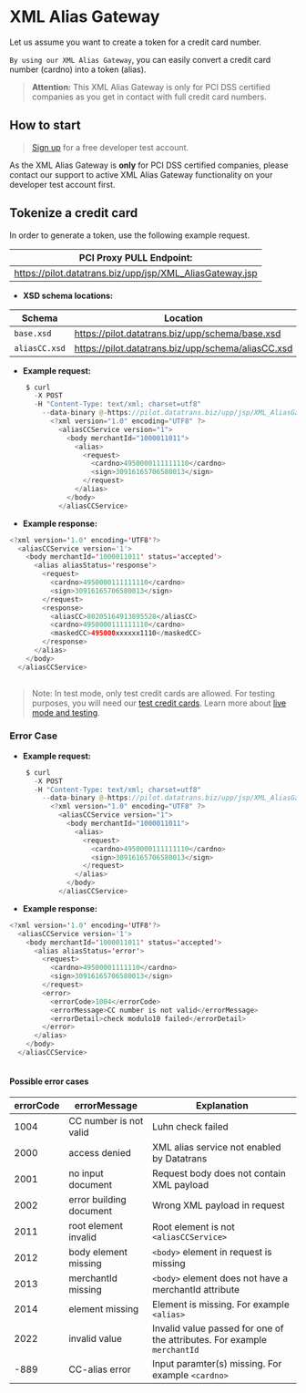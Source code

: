 # XML Alias Gateway

Let us assume you want to create a token for a credit card number.

```By using our XML Alias Gateway```, you can easily convert a credit card number (cardno) into a token (alias).


> **Attention:** This XML Alias Gateway is only for PCI DSS certified companies as you get in contact with full credit card numbers.

## How to start

> [Sign up](https://www.pci-proxy.com/#/signup) for a free developer test account.

As the XML Alias Gateway is **only** for PCI DSS certified companies, please contact our support to active XML Alias Gateway functionality on your developer test account first.


## Tokenize a credit card

In order to generate a token, use the following example request.

| **PCI Proxy PULL Endpoint:** |
| -- |
| https://pilot.datatrans.biz/upp/jsp/XML_AliasGateway.jsp|

- **XSD schema locations:**


| Schema     | Location                                                        | 
| -------------- | -------------------------------------------------------------------|
| `base.xsd` | https://pilot.datatrans.biz/upp/schema/base.xsd |
| `aliasCC.xsd` | https://pilot.datatrans.biz/upp/schema/aliasCC.xsd | 
            



- **Example request:**

```java
    $ curl 
      -X POST 
      -H "Content-Type: text/xml; charset=utf8" 
        --data-binary @-https://pilot.datatrans.biz/upp/jsp/XML_AliasGateway.jsp 
          <?xml version="1.0" encoding="UTF8" ?>
            <aliasCCService version="1">
              <body merchantId="1000011011">
                <alias>
                  <request>
                    <cardno>4950000111111110</cardno>
                    <sign>30916165706580013</sign>
                  </request>
                </alias>
              </body>
            </aliasCCService>
```

- **Example response:**

```java
<?xml version='1.0' encoding='UTF8'?>
  <aliasCCService version='1'>
    <body merchantId='1000011011' status='accepted'>
      <alias aliasStatus='response'>
        <request>
          <cardno>4950000111111110</cardno>
          <sign>30916165706580013</sign>
        </request>
        <response>
          <aliasCC>80205164913895528</aliasCC>
          <cardno>4950000111111110</cardno>
          <maskedCC>495000xxxxxx1110</maskedCC>
        </response>
      </alias>
    </body>
  </aliasCCService>
  
```

> Note: In test mode, only test credit cards are allowed. For testing purposes, you will need our [test credit cards](live_mode-test.html). Learn more about [live mode and testing](live_mode-test.html).


### Error Case

- **Example request:**

```java
    $ curl 
      -X POST 
      -H "Content-Type: text/xml; charset=utf8" 
        --data-binary @-https://pilot.datatrans.biz/upp/jsp/XML_AliasGateway.jsp 
          <?xml version="1.0" encoding="UTF8" ?>
            <aliasCCService version="1">
              <body merchantId="1000011011">
                <alias>
                  <request>
                    <cardno>4950000111111110</cardno>
                    <sign>30916165706580013</sign>
                  </request>
                </alias>
              </body>
            </aliasCCService>

```

- **Example response:**

```java
<?xml version='1.0' encoding='UTF8'?>
  <aliasCCService version='1'>
    <body merchantId='1000011011' status='accepted'>
      <alias aliasStatus='error'>
        <request>
          <cardno>49500001111110</cardno>
          <sign>30916165706580013</sign>
        </request>
        <error>
          <errorCode>1004</errorCode>
          <errorMessage>CC number is not valid</errorMessage>
          <errorDetail>check modulo10 failed</errorDetail>
        </error>
      </alias>
    </body>
  </aliasCCService>
  
```

#### Possible error cases

| errorCode | errorMessage | Explanation |
| -- | -- | -- | 
|1004 | CC number is not valid | Luhn check failed
|2000 | access denied | XML alias service not enabled by Datatrans
|2001 | no input document | Request body does not contain XML payload
|2002 | error building document | Wrong XML payload in request
|2011 | root element invalid | Root element is not ```<aliasCCService>```
|2012 | body element missing | ```<body>``` element in request is missing
|2013 | merchantId missing | ```<body>``` element does not have a merchantId attribute
|2014 | element missing | Element is missing. For example ```<alias>```
|2022 | invalid value | Invalid value passed for one of the attributes. For example ```merchantId```
| -889 | CC-alias error | Input paramter(s) missing. For example ```<cardno>``` |